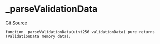 # _parseValidationData
[Git Source](https://github.com/TrueWallet/contracts/blob/b38849a85d65fd71e42df8fc5190581d11c83fec/src/helper/Helpers.sol)


```solidity
function _parseValidationData(uint256 validationData) pure returns (ValidationData memory data);
```

